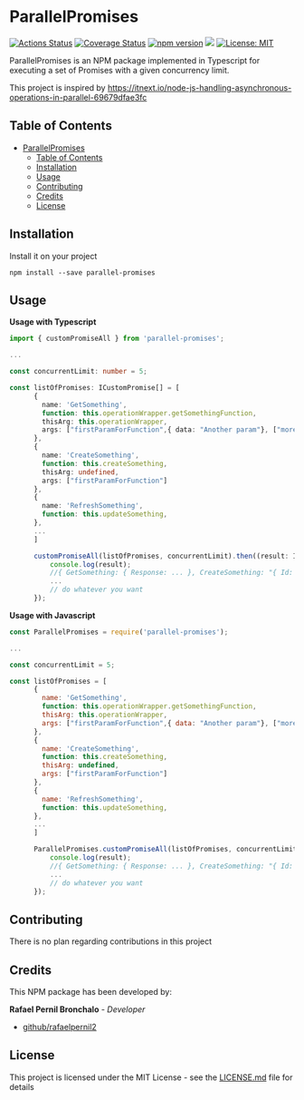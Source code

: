# ParallelPromises

[![Actions Status](https://github.com/rafaelpernil2/ParallelPromises/workflows/ci/badge.svg)](https://github.com/rafaelpernil2/ParallelPromises/actions)
[![Coverage Status](https://coveralls.io/repos/github/rafaelpernil2/ParallelPromises/badge.svg?branch=master)](https://coveralls.io/github/rafaelpernil2/ParallelPromises?branch=master)
[![npm version](https://badge.fury.io/js/parallel-promises.svg)](https://badge.fury.io/js/parallel-promises)
[![](https://badgen.net/badge/icon/TypeScript?icon=typescript&label)]()
[![License: MIT](https://img.shields.io/badge/License-MIT-yellow.svg)](https://opensource.org/licenses/MIT)

ParallelPromises is an NPM package implemented in Typescript for executing a set of Promises with a given concurrency limit.

This project is inspired by https://itnext.io/node-js-handling-asynchronous-operations-in-parallel-69679dfae3fc

## Table of Contents
- [ParallelPromises](#parallelpromises)
  - [Table of Contents](#table-of-contents)
  - [Installation](#installation)
  - [Usage](#usage)
  - [Contributing](#contributing)
  - [Credits](#credits)
  - [License](#license)

## Installation

Install it on your project
```Shell
npm install --save parallel-promises
```

## Usage
**Usage with Typescript**

```typescript
import { customPromiseAll } from 'parallel-promises';

...

const concurrentLimit: number = 5;

const listOfPromises: ICustomPromise[] = [
      {
        name: 'GetSomething',
        function: this.operationWrapper.getSomethingFunction,
        thisArg: this.operationWrapper,
        args: ["firstParamForFunction",{ data: "Another param"}, ["more params..."]]
      },
      {
        name: 'CreateSomething',
        function: this.createSomething,
        thisArg: undefined,
        args: ["firstParamForFunction"]
      },
      {
        name: 'RefreshSomething',
        function: this.updateSomething,
      },
      ...
      ]

      customPromiseAll(listOfPromises, concurrentLimit).then((result: IAnyObject)=>{
          console.log(result);
          //{ GetSomething: { Response: ... }, CreateSomething: "{ Id: 8 }", RefreshSomething: "OK" , ...}
          ...
          // do whatever you want
      });
```

**Usage with Javascript**
```javascript
const ParallelPromises = require('parallel-promises');

...

const concurrentLimit = 5;

const listOfPromises = [
      {
        name: 'GetSomething',
        function: this.operationWrapper.getSomethingFunction,
        thisArg: this.operationWrapper,
        args: ["firstParamForFunction",{ data: "Another param"}, ["more params..."]]
      },
      {
        name: 'CreateSomething',
        function: this.createSomething,
        thisArg: undefined,
        args: ["firstParamForFunction"]
      },
      {
        name: 'RefreshSomething',
        function: this.updateSomething,
      },
      ...
      ]

      ParallelPromises.customPromiseAll(listOfPromises, concurrentLimit).then((result)=>{
          console.log(result);
          //{ GetSomething: { Response: ... }, CreateSomething: "{ Id: 8 }", RefreshSomething: "OK" , ...}
          ...
          // do whatever you want
      });
```

## Contributing
There is no plan regarding contributions in this project
## Credits
This NPM package has been developed by:

**Rafael Pernil Bronchalo** - *Developer*

* [github/rafaelpernil2](https://github.com/rafaelpernil2)

## License
This project is licensed under the MIT License - see the [LICENSE.md](LICENSE.md) file for details
